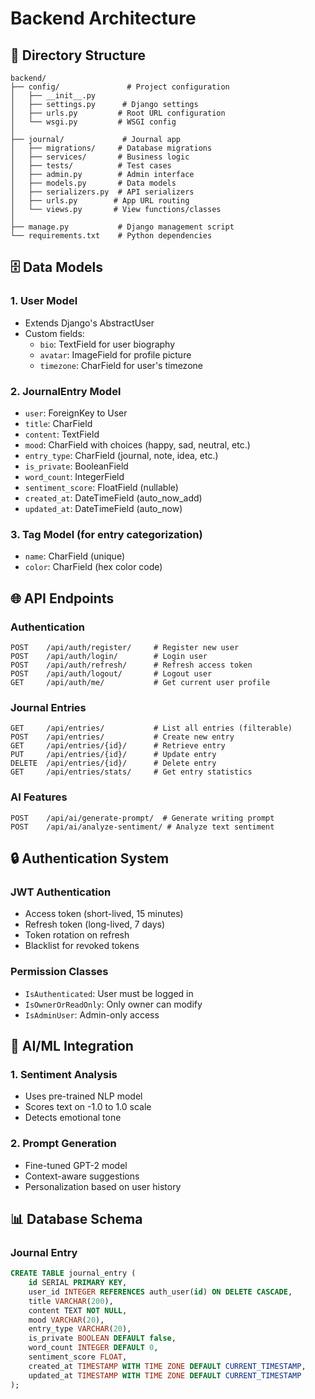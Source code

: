 # Backend Architecture

## 📁 Directory Structure
```
backend/
├── config/               # Project configuration
│   ├── __init__.py
│   ├── settings.py      # Django settings
│   ├── urls.py         # Root URL configuration
│   └── wsgi.py         # WSGI config
│
├── journal/             # Journal app
│   ├── migrations/     # Database migrations
│   ├── services/       # Business logic
│   ├── tests/          # Test cases
│   ├── admin.py        # Admin interface
│   ├── models.py       # Data models
│   ├── serializers.py  # API serializers
│   ├── urls.py        # App URL routing
│   └── views.py       # View functions/classes
│
├── manage.py           # Django management script
└── requirements.txt    # Python dependencies
```

## 🗄️ Data Models

### 1. User Model
- Extends Django's AbstractUser
- Custom fields:
  - `bio`: TextField for user biography
  - `avatar`: ImageField for profile picture
  - `timezone`: CharField for user's timezone

### 2. JournalEntry Model
- `user`: ForeignKey to User
- `title`: CharField
- `content`: TextField
- `mood`: CharField with choices (happy, sad, neutral, etc.)
- `entry_type`: CharField (journal, note, idea, etc.)
- `is_private`: BooleanField
- `word_count`: IntegerField
- `sentiment_score`: FloatField (nullable)
- `created_at`: DateTimeField (auto_now_add)
- `updated_at`: DateTimeField (auto_now)

### 3. Tag Model (for entry categorization)
- `name`: CharField (unique)
- `color`: CharField (hex color code)

## 🌐 API Endpoints

### Authentication
```
POST    /api/auth/register/     # Register new user
POST    /api/auth/login/        # Login user
POST    /api/auth/refresh/      # Refresh access token
POST    /api/auth/logout/       # Logout user
GET     /api/auth/me/           # Get current user profile
```

### Journal Entries
```
GET     /api/entries/           # List all entries (filterable)
POST    /api/entries/           # Create new entry
GET     /api/entries/{id}/      # Retrieve entry
PUT     /api/entries/{id}/      # Update entry
DELETE  /api/entries/{id}/      # Delete entry
GET     /api/entries/stats/     # Get entry statistics
```

### AI Features
```
POST    /api/ai/generate-prompt/  # Generate writing prompt
POST    /api/ai/analyze-sentiment/ # Analyze text sentiment
```

## 🔒 Authentication System

### JWT Authentication
- Access token (short-lived, 15 minutes)
- Refresh token (long-lived, 7 days)
- Token rotation on refresh
- Blacklist for revoked tokens

### Permission Classes
- `IsAuthenticated`: User must be logged in
- `IsOwnerOrReadOnly`: Only owner can modify
- `IsAdminUser`: Admin-only access

## 🧠 AI/ML Integration

### 1. Sentiment Analysis
- Uses pre-trained NLP model
- Scores text on -1.0 to 1.0 scale
- Detects emotional tone

### 2. Prompt Generation
- Fine-tuned GPT-2 model
- Context-aware suggestions
- Personalization based on user history

## 📊 Database Schema

### Journal Entry
```sql
CREATE TABLE journal_entry (
    id SERIAL PRIMARY KEY,
    user_id INTEGER REFERENCES auth_user(id) ON DELETE CASCADE,
    title VARCHAR(200),
    content TEXT NOT NULL,
    mood VARCHAR(20),
    entry_type VARCHAR(20),
    is_private BOOLEAN DEFAULT false,
    word_count INTEGER DEFAULT 0,
    sentiment_score FLOAT,
    created_at TIMESTAMP WITH TIME ZONE DEFAULT CURRENT_TIMESTAMP,
    updated_at TIMESTAMP WITH TIME ZONE DEFAULT CURRENT_TIMESTAMP
);
```
